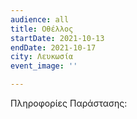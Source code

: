 ```yaml
---
audience: all
title: Οθέλλος
startDate: 2021-10-13
endDate: 2021-10-17
city: Λευκωσία
event_image: ''

---
```

Πληροφορίες Παράστασης: